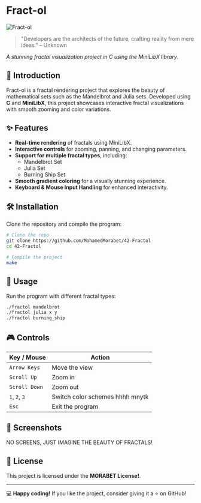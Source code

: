 # Fract-ol

![Fract-ol](https://upload.wikimedia.org/wikipedia/commons/thumb/2/21/Mandel_zoom_00_mandelbrot_set.jpg/800px-Mandel_zoom_00_mandelbrot_set.jpg) 
> "Developers are the architects of the future, crafting reality from mere ideas." – Unknown

*A stunning fractal visualization project in C using the MiniLibX library.*


## 🌌 Introduction
Fract-ol is a fractal rendering project that explores the beauty of mathematical sets such as the Mandelbrot and Julia sets. Developed using **C** and **MiniLibX**, this project showcases interactive fractal visualizations with smooth zooming and color variations.

## ✨ Features
- **Real-time rendering** of fractals using MiniLibX.
- **Interactive controls** for zooming, panning, and changing parameters.
- **Support for multiple fractal types**, including:
  - Mandelbrot Set
  - Julia Set
  - Burning Ship Set
- **Smooth gradient coloring** for a visually stunning experience.
- **Keyboard & Mouse Input Handling** for enhanced interactivity.

## 🛠️ Installation
Clone the repository and compile the program:

```bash
# Clone the repo
git clone https://github.com/MohamedMorabet/42-Fractol
cd 42-Fractol

# Compile the project
make
```

## 🚀 Usage
Run the program with different fractal types:

```bash
./fractol mandelbrot
./fractol julia x y
./fractol burning_ship
```

## 🎮 Controls
| Key / Mouse | Action |
|------------|--------|
| `Arrow Keys` | Move the view |
| `Scroll Up` | Zoom in |
| `Scroll Down` | Zoom out |
| `1`, `2`, `3` | Switch color schemes hhhh mnytk|
| `Esc` | Exit the program |

## 📸 Screenshots
NO SCREENS, JUST IMAGINE THE BEAUTY OF FRACTALS!

## 📜 License
This project is licensed under the **MORABET License!**.

---
💻 **Happy coding!** If you like the project, consider giving it a ⭐ on GitHub!
